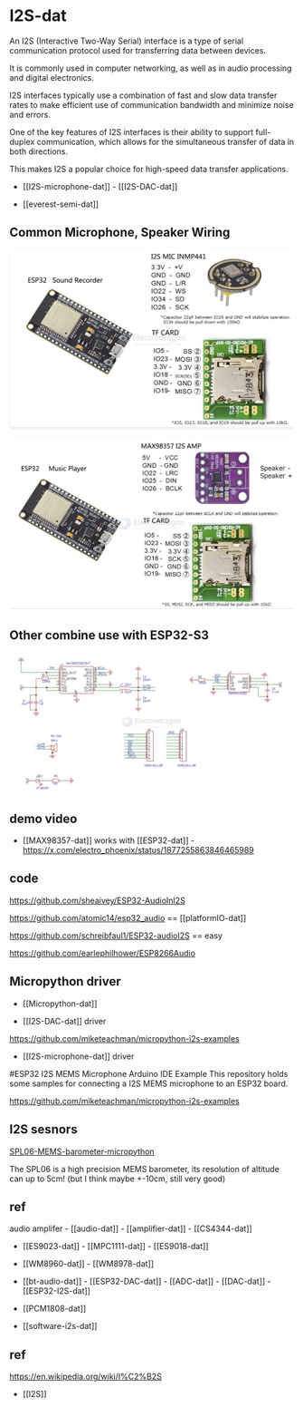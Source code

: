 
# I2S-dat 

An I2S (Interactive Two-Way Serial) interface is a type of serial communication protocol used for transferring data between devices. 

It is commonly used in computer networking, as well as in audio processing and digital electronics. 

I2S interfaces typically use a combination of fast and slow data transfer rates to make efficient use of communication bandwidth and minimize noise and errors. 

One of the key features of I2S interfaces is their ability to support full-duplex communication, which allows for the simultaneous transfer of data in both directions. 

This makes I2S a popular choice for high-speed data transfer applications.

- [[I2S-microphone-dat]] - [[I2S-DAC-dat]]

- [[everest-semi-dat]]



## Common Microphone, Speaker Wiring 

![](2025-01-06-14-07-17.png)



![](2025-01-06-14-07-43.png)


## Other combine use with ESP32-S3 

![](2025-01-06-17-07-16.png)







## demo video 

- [[MAX98357-dat]] works with [[ESP32-dat]] - https://x.com/electro_phoenix/status/1877255863846465989


## code 

https://github.com/sheaivey/ESP32-AudioInI2S

https://github.com/atomic14/esp32_audio == [[platformIO-dat]]

https://github.com/schreibfaul1/ESP32-audioI2S == easy

https://github.com/earlephilhower/ESP8266Audio

## Micropython driver 

- [[Micropython-dat]]

- [[I2S-DAC-dat]] driver 

https://github.com/miketeachman/micropython-i2s-examples

- [[I2S-microphone-dat]] driver 

#ESP32 I2S MEMS Microphone Arduino IDE Example This repository holds some samples for connecting a I2S MEMS microphone to an ESP32 board.

https://github.com/miketeachman/micropython-i2s-examples


## I2S sesnors 

[SPL06-MEMS-barometer-micropython](https://github.com/ChangboBro/SPL06-MEMS-barometer-micropython)

The SPL06 is a high precision MEMS barometer, its resolution of altitude can up to 5cm! (but I think maybe +-10cm, still very good)

## ref

audio amplifer - [[audio-dat]] - [[amplifier-dat]] - [[CS4344-dat]]


- [[ES9023-dat]] - [[MPC1111-dat]] - [[ES9018-dat]]
  
- [[WM8960-dat]] - [[WM8978-dat]]



- [[bt-audio-dat]] - [[ESP32-DAC-dat]] - [[ADC-dat]] - [[DAC-dat]] - [[ESP32-I2S-dat]]

- [[PCM1808-dat]]

- [[software-i2s-dat]]




## ref 

https://en.wikipedia.org/wiki/I%C2%B2S

- [[I2S]]

